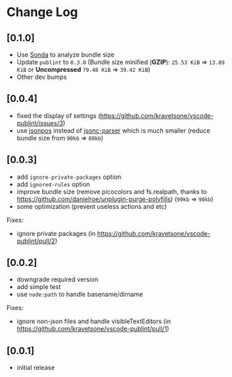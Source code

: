# Change Log

## [0.1.0]

-   Use [Sonda](https://github.com/filipsobol/sonda) to analyze bundle size
-   Update `publint` to `0.3.0` (Bundle size minified (**GZIP**): `25.53 KiB` => `13.89 KiB` or **Uncompressed** `79.48 KiB` => `39.42 KiB`)
-   Other dev bumps

<!-- - Un-minified data: Update `publint` to `0.3.0` (Bundle size (**GZIP**): `35.62 KiB` => `20.27 KiB` or **Uncompressed** `182.71 KiB` => `87.01 KiB`) -->

## [0.0.4]

-   fixed the display of settings (https://github.com/kravetsone/vscode-publint/issues/3)
-   use [jsonpos](https://github.com/grantila/jsonpos) instead of [jsonc-parser](https://www.npmjs.com/package/jsonc-parser?activeTab=readme) which is much smaller (reduce bundle size from `90kb` => `80kb`)

## [0.0.3]

-   add `ignore-private-packages` option
-   add `ignored-rules` option
-   improve bundle size (remove picocolors and fs.realpath, thanks to https://github.com/danielroe/unplugin-purge-polyfills) (`99kb` => `90kb`)
-   some optimization (prevent useless actions and etc)

Fixes:

-   ignore private packages (in https://github.com/kravetsone/vscode-publint/pull/2)

## [0.0.2]

-   downgrade required version
-   add simple test
-   use `node:path` to handle basename/dirname

Fixes:

-   ignore non-json files and handle visibleTextEditors (in https://github.com/kravetsone/vscode-publint/pull/1)

## [0.0.1]

-   initial release
